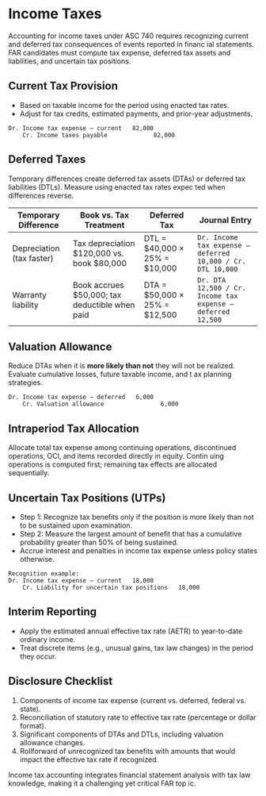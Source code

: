 # Income Taxes

Accounting for income taxes under ASC 740 requires recognizing current and deferred tax consequences of events reported in financ
ial statements. FAR candidates must compute tax expense, deferred tax assets and liabilities, and uncertain tax positions.

## Current Tax Provision

- Based on taxable income for the period using enacted tax rates.
- Adjust for tax credits, estimated payments, and prior-year adjustments.

```text
Dr. Income tax expense – current   82,000
    Cr. Income taxes payable             82,000
```

## Deferred Taxes

Temporary differences create deferred tax assets (DTAs) or deferred tax liabilities (DTLs). Measure using enacted tax rates expec
ted when differences reverse.

| Temporary Difference | Book vs. Tax Treatment | Deferred Tax | Journal Entry |
| --- | --- | --- | --- |
| Depreciation (tax faster) | Tax depreciation $120,000 vs. book $80,000 | DTL = $40,000 × 25% = $10,000 | `Dr. Income tax expense – deferred 10,000 / Cr. DTL 10,000` |
| Warranty liability | Book accrues $50,000; tax deductible when paid | DTA = $50,000 × 25% = $12,500 | `Dr. DTA 12,500 / Cr. Income tax expense – deferred 12,500` |

## Valuation Allowance

Reduce DTAs when it is **more likely than not** they will not be realized. Evaluate cumulative losses, future taxable income, and t
ax planning strategies.

```text
Dr. Income tax expense – deferred   6,000
    Cr. Valuation allowance                6,000
```

## Intraperiod Tax Allocation

Allocate total tax expense among continuing operations, discontinued operations, OCI, and items recorded directly in equity. Contin
uing operations is computed first; remaining tax effects are allocated sequentially.

## Uncertain Tax Positions (UTPs)

- Step 1: Recognize tax benefits only if the position is more likely than not to be sustained upon examination.
- Step 2: Measure the largest amount of benefit that has a cumulative probability greater than 50% of being sustained.
- Accrue interest and penalties in income tax expense unless policy states otherwise.

```text
Recognition example:
Dr. Income tax expense – current   18,000
    Cr. Liability for uncertain tax positions   18,000
```

## Interim Reporting

- Apply the estimated annual effective tax rate (AETR) to year-to-date ordinary income.
- Treat discrete items (e.g., unusual gains, tax law changes) in the period they occur.

## Disclosure Checklist

1. Components of income tax expense (current vs. deferred, federal vs. state).
2. Reconciliation of statutory rate to effective tax rate (percentage or dollar format).
3. Significant components of DTAs and DTLs, including valuation allowance changes.
4. Rollforward of unrecognized tax benefits with amounts that would impact the effective tax rate if recognized.

Income tax accounting integrates financial statement analysis with tax law knowledge, making it a challenging yet critical FAR top
ic.
